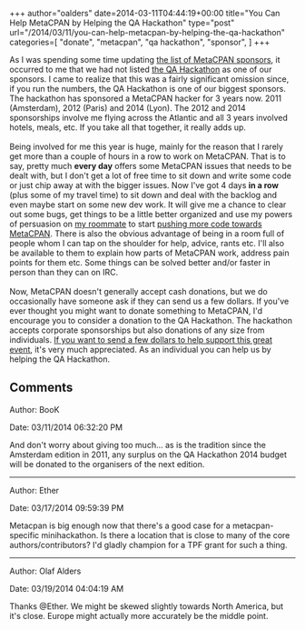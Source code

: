 +++
author="oalders"
date=2014-03-11T04:44:19+00:00
title="You Can Help MetaCPAN by Helping the QA Hackathon"
type="post"
url="/2014/03/11/you-can-help-metacpan-by-helping-the-qa-hackathon"
categories=[
  "donate",
  "metacpan",
  "qa hackathon",
  "sponsor",
]
+++

As I was spending some time updating [the list of MetaCPAN
sponsors](https://metacpan.org/about/sponsors), it occurred to me that
we had not listed [the QA
Hackathon](http://act.qa-hackathon.org/qa2014/) as one of our sponsors.
I came to realize that this was a fairly significant omission since, if
you run the numbers, the QA Hackathon is one of our biggest sponsors.
The hackathon has sponsored a MetaCPAN hacker for 3 years now. 2011
(Amsterdam), 2012 (Paris) and 2014 (Lyon). The 2012 and 2014
sponsorships involve me flying across the Atlantic and all 3 years
involved hotels, meals, etc. If you take all that together, it really
adds up.\
\
Being involved for me this year is huge, mainly for the reason that I
rarely get more than a couple of hours in a row to work on MetaCPAN.
That is to say, pretty much **every day** offers some MetaCPAN issues
that needs to be dealt with, but I don\'t get a lot of free time to sit
down and write some code or just chip away at with the bigger issues.
Now I\'ve got 4 days **in a row** (plus some of my travel time) to sit
down and deal with the backlog and even maybe start on some new dev
work. It will give me a chance to clear out some bugs, get things to be
a little better organized and use my powers of persuasion on [my
roommate](https://metacpan.org/author/NEILB) to start [pushing more code
towards
MetaCPAN](http://blogs.perl.org/users/neilb/2014/03/an-authors-cpan-dashboard.html).
There is also the obvious advantage of being in a room full of people
whom I can tap on the shoulder for help, advice, rants etc. I\'ll also
be available to them to explain how parts of MetaCPAN work, address pain
points for them etc. Some things can be solved better and/or faster in
person than they can on IRC.\
\
Now, MetaCPAN doesn\'t generally accept cash donations, but we do
occasionally have someone ask if they can send us a few dollars. If
you\'ve ever thought you might want to donate something to MetaCPAN,
I\'d encourage you to consider a donation to the QA Hackathon. The
hackathon accepts corporate sponsorships but also donations of any size
from individuals. [If you want to send a few dollars to help support
this great event](http://act.qa-hackathon.org/qa2014/donate.html), it\'s
very much appreciated. As an individual you can help us by helping the
QA Hackathon.

## Comments

Author: BooK

Date: 03/11/2014 06:32:20 PM

  And don't worry about giving too much... as is the tradition since the Amsterdam edition in 2011, any surplus on the QA Hackathon 2014 budget will be donated to the organisers of the next edition. 


---

Author: Ether

Date: 03/17/2014 09:59:39 PM

  Metacpan is big enough now that there's a good case for a metacpan-specific minihackathon. Is there a location that is close to many of the core authors/contributors?  I'd gladly champion for a TPF grant for such a thing.


---

Author: Olaf Alders

Date: 03/19/2014 04:04:19 AM

  Thanks @Ether.  We might be skewed slightly towards North America, but it's close.  Europe might actually more accurately be the middle point.

